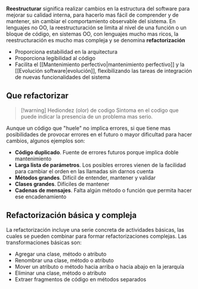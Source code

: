 **Reestructurar** significa realizar cambios en la estructura del software para mejorar su calidad interna, para hacerlo mas fácil de comprender y de mantener, sin cambiar el comportamiento observable del sistema. En lenguajes no OO, la reestructuración se limita al nivel de una función o un bloque de código, en sistemas OO, con lenguajes mucho mas ricos, la reestructuración es mucho mas compleja y se denomina **refactorización**
- Proporciona estabilidad en la arquitectura
- Proporciona legibilidad al código
- Facilita el [[Mantenimiento perfectivo|mantenimiento perfectivo]] y la [[Evolución software|evolución]], flexibilizando las tareas de integración de nuevas funcionalidades del sistema
## Que refactorizar

> [!warning] Hediondez (olor) de codigo
> Sintoma en el codigo que puede indicar la presencia de un problema mas serio.

Aunque un código que "huele" no implica errores, si que tiene mas posibilidades de provocar errores en el futuro o mayor dificultad para hacer cambios, algunos ejemplos son:
- **Código duplicado**. Fuente de errores futuros porque implica doble mantenimiento
- **Larga lista de parámetros**. Los posibles errores vienen de la facilidad para cambiar el orden en las llamadas sin darnos cuenta
- **Métodos grandes**. Difícil de entender, mantener y validar
- **Clases grandes**. Difíciles de mantener
- **Cadenas de mensajes**. Falta algún método o función que permita hacer ese encadenamiento
## Refactorización básica y compleja
La refactorización incluye una serie concreta de actividades básicas, las cuales se pueden combinar para formar refactorizaciones complejas. Las transformaciones básicas son:
- Agregar una clase, método o atributo
- Renombrar una clase, método o atributo
- Mover un atributo o método hacia arriba o hacia abajo en la jerarquía
- Eliminar una clase, método o atributo
- Extraer fragmentos de código en métodos separados